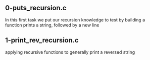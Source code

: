 ## 0-puts_recursion.c
In this first task we put our recursion knowledge to test by building a function prints a string, followed by a new line

## 1-print_rev_recursion.c
applying recursive functions to generally print a reversed string

##  
